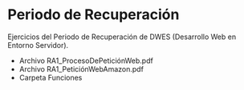 # Periodo de Recuperación
Ejercicios del Periodo de Recuperación de DWES (Desarrollo Web en Entorno Servidor).

- Archivo RA1_ProcesoDePeticiónWeb.pdf
- Archivo RA1_PeticiónWebAmazon.pdf
- Carpeta Funciones
